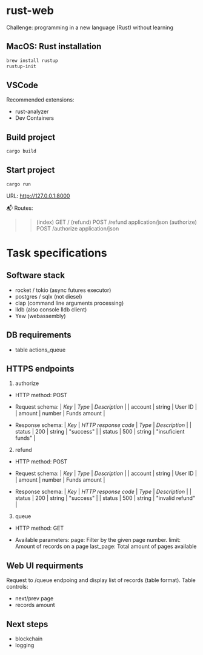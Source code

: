 # rust-web

Challenge: programming in a new language (Rust) without learning

## MacOS: Rust installation

```sh
brew install rustup
rustup-init
```

## VSCode

Recommended extensions:
- rust-analyzer
- Dev Containers

## Build project

```sh
cargo build
```

## Start project

```sh
cargo run
```
URL: http://127.0.0.1:8000

📬 Routes:
   >> (index) GET /
   >> (refund) POST /refund application/json
   >> (authorize) POST /authorize application/json


# Task specifications

## Software stack
- rocket / tokio (async futures executor)
- postgres / sqlx (not diesel)
- clap (command line arguments processing)
- lldb (also console lldb client)
- Yew (webassembly)

## DB requirements
- table actions_queue

## HTTPS endpoints

1. authorize

- HTTP method: POST

- Request schema:
| *Key* | *Type* | *Description* |
| account	| string | User ID |
| amount | number | Funds amount |

- Response schema:
| *Key* | *HTTP response code* | *Type* | *Description* |
| status | 200	| string | "success" |
| status | 500	| string | "insuficient funds" |

2. refund

- HTTP method: POST

- Request schema:
| *Key* | *Type* | *Description* |
| account	| string | User ID |
| amount | number | Funds amount | 

- Response schema:
| *Key* | *HTTP response code* | *Type* | *Description* |
| status | 200	| string | "success" |
| status | 500	| string | "invalid refund" | 

3. queue

- HTTP method: GET

- Available parameters:
page: Filter by the given page number.
limit: Amount of records on a page
last_page: Total amount of pages available

## Web UI requirments
Request to /queue endpoing and display list of records (table format).
Table controls:
- next/prev page
- records amount

## Next steps
- blockchain
- logging